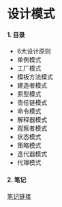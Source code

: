 # 设计模式

#### 1. 目录
 - 6大设计原则
 - 单例模式
 - 工厂模式
 - 模板方法模式
 - 建造者模式
 - 原型模式
 - 责任链模式
 - 命令模式
 - 解释器模式
 - 观察者模式
 - 状态模式
 - 策略模式
 - 迭代器模式
-  代理模式

#### 2. 笔记

 [笔记链接](https://github.com/yanchunlan/SourceCodeSummary/tree/master/%E8%AE%BE%E8%AE%A1%E6%A8%A1%E5%BC%8F)
